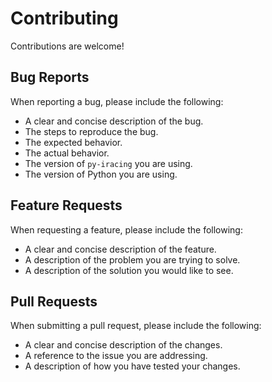 # Contributing

Contributions are welcome!

## Bug Reports

When reporting a bug, please include the following:

*   A clear and concise description of the bug.
*   The steps to reproduce the bug.
*   The expected behavior.
*   The actual behavior.
*   The version of `py-iracing` you are using.
*   The version of Python you are using.

## Feature Requests

When requesting a feature, please include the following:

*   A clear and concise description of the feature.
*   A description of the problem you are trying to solve.
*   A description of the solution you would like to see.

## Pull Requests

When submitting a pull request, please include the following:

*   A clear and concise description of the changes.
*   A reference to the issue you are addressing.
*   A description of how you have tested your changes.